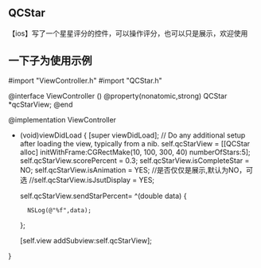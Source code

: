 ## QCStar
【ios】写了一个星星评分的控件，可以操作评分，也可以只是展示，欢迎使用
## 一下子为使用示例
  #import "ViewController.h"
#import "QCStar.h"


@interface ViewController ()
@property(nonatomic,strong) QCStar *qcStarView;
@end

@implementation ViewController

- (void)viewDidLoad {
    [super viewDidLoad];
    // Do any additional setup after loading the view, typically from a nib.
    self.qcStarView = [[QCStar alloc] initWithFrame:CGRectMake(10, 100, 300, 40) numberOfStars:5];
    self.qcStarView.scorePercent = 0.3;
    self.qcStarView.isCompleteStar = NO;
    self.qcStarView.isAnimation = YES;
    //是否仅仅是展示,默认为NO，可选
    //self.qcStarView.isJsutDisplay = YES;
    
    self.qcStarView.sendStarPercent= ^(double data) {
        
        NSLog(@"%f",data);
    };
    
    [self.view addSubview:self.qcStarView];

}
